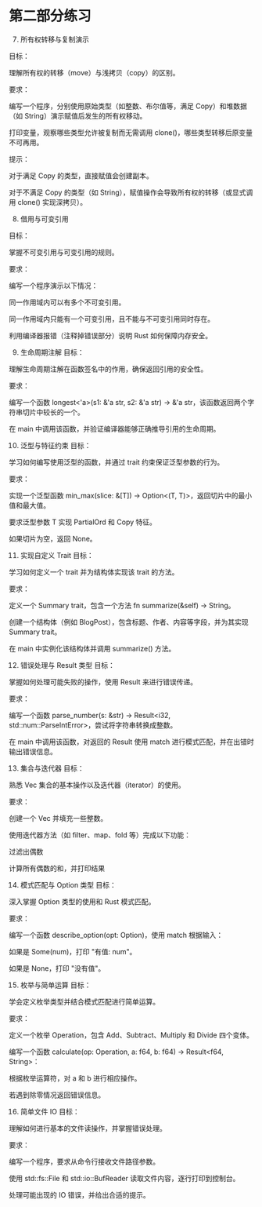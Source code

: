 # 第二部分练习

7. 所有权转移与复制演示

目标：

理解所有权的转移（move）与浅拷贝（copy）的区别。

要求：

编写一个程序，分别使用原始类型（如整数、布尔值等，满足 Copy）和堆数据（如 String）演示赋值后发生的所有权移动。

打印变量，观察哪些类型允许被复制而无需调用 clone()，哪些类型转移后原变量不可再用。

提示：

对于满足 Copy 的类型，直接赋值会创建副本。

对于不满足 Copy 的类型（如 String），赋值操作会导致所有权的转移（或显式调用 clone() 实现深拷贝）。

8. 借用与可变引用

目标：

掌握不可变引用与可变引用的规则。

要求：

编写一个程序演示以下情况：

同一作用域内可以有多个不可变引用。

同一作用域内只能有一个可变引用，且不能与不可变引用同时存在。

利用编译器报错（注释掉错误部分）说明 Rust 如何保障内存安全。

9. 生命周期注解
目标：

理解生命周期注解在函数签名中的作用，确保返回引用的安全性。

要求：

编写一个函数 longest<'a>(s1: &'a str, s2: &'a str) -> &'a str，该函数返回两个字符串切片中较长的一个。

在 main 中调用该函数，并验证编译器能够正确推导引用的生命周期。

10. 泛型与特征约束
目标：

学习如何编写使用泛型的函数，并通过 trait 约束保证泛型参数的行为。

要求：

实现一个泛型函数 min_max<T>(slice: &[T]) -> Option<(T, T)>，返回切片中的最小值和最大值。

要求泛型参数 T 实现 PartialOrd 和 Copy 特征。

如果切片为空，返回 None。

11. 实现自定义 Trait
目标：

学习如何定义一个 trait 并为结构体实现该 trait 的方法。

要求：

定义一个 Summary trait，包含一个方法 fn summarize(&self) -> String。

创建一个结构体（例如 BlogPost），包含标题、作者、内容等字段，并为其实现 Summary trait。

在 main 中实例化该结构体并调用 summarize() 方法。

12. 错误处理与 Result 类型
目标：

掌握如何处理可能失败的操作，使用 Result 来进行错误传递。

要求：

编写一个函数 parse_number(s: &str) -> Result<i32, std::num::ParseIntError>，尝试将字符串转换成整数。

在 main 中调用该函数，对返回的 Result 使用 match 进行模式匹配，并在出错时输出错误信息。

13. 集合与迭代器
目标：

熟悉 Vec 集合的基本操作以及迭代器（iterator）的使用。

要求：

创建一个 Vec<i32> 并填充一些整数。

使用迭代器方法（如 filter、map、fold 等）完成以下功能：

过滤出偶数

计算所有偶数的和，并打印结果

14. 模式匹配与 Option 类型
目标：

深入掌握 Option<T> 类型的使用和 Rust 模式匹配。

要求：

编写一个函数 describe_option(opt: Option<i32>)，使用 match 根据输入：

如果是 Some(num)，打印 "有值: num"。

如果是 None，打印 "没有值"。

15. 枚举与简单运算
目标：

学会定义枚举类型并结合模式匹配进行简单运算。

要求：

定义一个枚举 Operation，包含 Add、Subtract、Multiply 和 Divide 四个变体。

编写一个函数 calculate(op: Operation, a: f64, b: f64) -> Result<f64, String>：

根据枚举运算符，对 a 和 b 进行相应操作。

若遇到除零情况返回错误信息。

16. 简单文件 IO
目标：

理解如何进行基本的文件读操作，并掌握错误处理。

要求：

编写一个程序，要求从命令行接收文件路径参数。

使用 std::fs::File 和 std::io::BufReader 读取文件内容，逐行打印到控制台。

处理可能出现的 IO 错误，并给出合适的提示。
